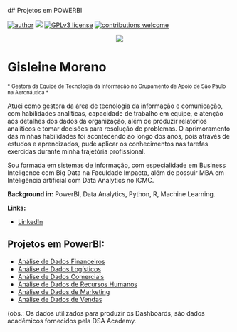 d# 
Projetos em POWERBI

[![author](https://img.shields.io/badge/author-gisleine-pink.svg)](www.linkedin.com/in/gisleinemoreno) [![](https://img.shields.io/badge/python-3.7+-blue.svg)](https://powerbi.microsoft.com/pt-br/) [![GPLv3 license](https://img.shields.io/badge/License-GPLv3-blue.svg)](http://perso.crans.org/besson/LICENSE.html) [![contributions welcome](https://img.shields.io/badge/contributions-welcome-brightgreen.svg?style=flat)](https://github.com/gisleinemoreno/data_science/issues)

<p align="center">
  <img src="Banner.png" >
</p>

# Gisleine Moreno
<sub>* Gestora da Equipe de Tecnologia da Informação no Grupamento de Apoio de São Paulo na Aeronáutica *</sub>

Atuei como gestora da área de tecnologia da informação e comunicação, com habilidades analíticas, capacidade de trabalho em equipe, e atenção aos detalhes dos dados da organização, além de produzir relatórios analíticos e tomar decisões para resolução de problemas. O aprimoramento das minhas habilidades foi acontecendo ao longo dos anos, pois através de estudos e aprendizados, pude aplicar os conhecimentos nas tarefas exercidas durante minha trajetória profissional.

Sou formada em sistemas de informação, com especialidade em Business Inteligence com Big Data na Faculdade Impacta, além de possuir MBA em Inteligência artificial com Data Analytics no ICMC.

**Background in:** PowerBI, Data Analytics, Python, R, Machine Learning.

**Links:**
* [LinkedIn](https://www.linkedin.com/in/gisleinemoreno)


## Projetos em PowerBI:

* [Análise de Dados Financeiros](Dashboard_Financeira.jpg)
* [Análise de Dados Logísticos](Dashboard_Logística.jpg)
* [Análise de Dados Comerciais](Dashboard_Comercial.jpg)
* [Análise de Dados de Recursos Humanos](Dashboard_RH.jpg)
* [Análise de Dados de Marketing](Dashboard_Marketing.jpg)
* [Análise de Dados de Vendas](Dashboard_Vendas.jpg)

(obs.: Os dados utilizados para produzir os Dashboards, são dados acadêmicos fornecidos pela DSA Academy.

